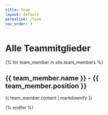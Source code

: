 ```yaml
---
title: Team
layout: default
permalink: /team
nav_order: 3
---
```


# Alle Teammitglieder
{% for team_member in site.team_members %}
  <h2>{{ team_member.name }} - {{ team_member.position }}</h2>
  <p>{{ team_member.content | markdownify }}</p>
{% endfor %}
